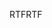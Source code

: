 <span data-ttu-id="c880c-101">RTF</span><span class="sxs-lookup"><span data-stu-id="c880c-101">RTF</span></span>